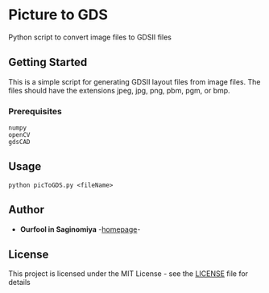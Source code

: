 # Picture to GDS
Python script to convert image files to GDSII files

## Getting Started
This is a simple script for generating GDSII layout files from image files. The files should have the extensions jpeg, jpg, png, pbm, pgm, or bmp.

### Prerequisites
```
numpy
openCV
gdsCAD
```

## Usage
```
python picToGDS.py <fileName>
```

## Author
* **Ourfool in Saginomiya** -[homepage](http://www.saginomiya.xyz/)-

## License
This project is licensed under the MIT License - see the [LICENSE](LICENSE) file for details
